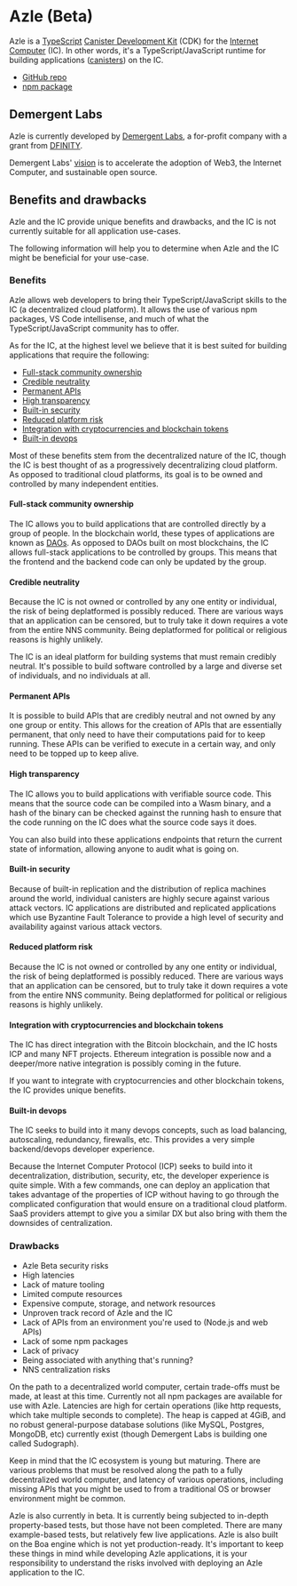 # Azle (Beta)

Azle is a [TypeScript](https://www.typescriptlang.org/) [Canister Development Kit](https://internetcomputer.org/docs/current/developer-docs/build/cdks/) (CDK) for the [Internet Computer](https://internetcomputer.org/) (IC). In other words, it's a TypeScript/JavaScript runtime for building applications ([canisters](https://internetcomputer.org/docs/current/concepts/canisters-code)) on the IC.

-   [GitHub repo](https://github.com/demergent-labs/azle)
-   [npm package](https://www.npmjs.com/package/azle)

## Demergent Labs

Azle is currently developed by [Demergent Labs](https://github.com/demergent-labs), a for-profit company with a grant from [DFINITY](https://dfinity.org/).

Demergent Labs' [vision](https://github.com/demergent-labs/blog/blob/main/demergent-labs-grand-plan-part-1.md) is to accelerate the adoption of Web3, the Internet Computer, and sustainable open source.

## Benefits and drawbacks

Azle and the IC provide unique benefits and drawbacks, and the IC is not currently suitable for all application use-cases.

The following information will help you to determine when Azle and the IC might be beneficial for your use-case.

### Benefits

Azle allows web developers to bring their TypeScript/JavaScript skills to the IC (a decentralized cloud platform). It allows the use of various npm packages, VS Code intellisense, and much of what the TypeScript/JavaScript community has to offer.

As for the IC, at the highest level we believe that it is best suited for building applications that require the following:

-   [Full-stack community ownership](#full-stack-community-ownership)
-   [Credible neutrality](#credibly-neutrality)
-   [Permanent APIs](#permanent-apis)
-   [High transparency](#high-transparency)
-   [Built-in security](#built-in-security)
-   [Reduced platform risk](#reduced-platform-risk)
-   [Integration with cryptocurrencies and blockchain tokens](#integration-with-cryptocurrencies-and-blockchain-tokens)
-   [Built-in devops](#built-in-devops)

Most of these benefits stem from the decentralized nature of the IC, though the IC is best thought of as a progressively decentralizing cloud platform. As opposed to traditional cloud platforms, its goal is to be owned and controlled by many independent entities.

#### Full-stack community ownership

The IC allows you to build applications that are controlled directly by a group of people. In the blockchain world, these types of applications are known as [DAOs](https://en.wikipedia.org/wiki/Decentralized_autonomous_organization). As opposed to DAOs built on most blockchains, the IC allows full-stack applications to be controlled by groups. This means that the frontend and the backend code can only be updated by the group.

#### Credible neutrality

Because the IC is not owned or controlled by any one entity or individual, the risk of being deplatformed is possibly reduced. There are various ways that an application can be censored, but to truly take it down requires a vote from the entire NNS community. Being deplatformed for political or religious reasons is highly unlikely.

The IC is an ideal platform for building systems that must remain credibly neutral. It's possible to build software controlled by a large and diverse set of individuals, and no individuals at all.

#### Permanent APIs

It is possible to build APIs that are credibly neutral and not owned by any one group or entity. This allows for the creation of APIs that are essentially permanent, that only need to have their computations paid for to keep running. These APIs can be verified to execute in a certain way, and only need to be topped up to keep alive.

#### High transparency

The IC allows you to build applications with verifiable source code. This means that the source code can be compiled into a Wasm binary, and a hash of the binary can be checked against the running hash to ensure that the code running on the IC does what the source code says it does.

You can also build into these applications endpoints that return the current state of information, allowing anyone to audit what is going on.

#### Built-in security

Because of built-in replication and the distribution of replica machines around the world, individual canisters are highly secure against various attack vectors. IC applications are distributed and replicated applications which use Byzantine Fault Tolerance to provide a high level of security and availability against various attack vectors.

#### Reduced platform risk

Because the IC is not owned or controlled by any one entity or individual, the risk of being deplatformed is possibly reduced. There are various ways that an application can be censored, but to truly take it down requires a vote from the entire NNS community. Being deplatformed for political or religious reasons is highly unlikely.

#### Integration with cryptocurrencies and blockchain tokens

The IC has direct integration with the Bitcoin blockchain, and the IC hosts ICP and many NFT projects. Ethereum integration is possible now and a deeper/more native integration is possibly coming in the future.

If you want to integrate with cryptocurrencies and other blockchain tokens, the IC provides unique benefits.

#### Built-in devops

The IC seeks to build into it many devops concepts, such as load balancing, autoscaling, redundancy, firewalls, etc. This provides a very simple backend/devops developer experience.

Because the Internet Computer Protocol (ICP) seeks to build into it decentralization, distribution, security, etc, the developer experience is quite simple. With a few commands, one can deploy an application that takes advantage of the properties of ICP without having to go through the complicated configuration that would ensure on a traditional cloud platform. SaaS providers attempt to give you a similar DX but also bring with them the downsides of centralization.

### Drawbacks

-   Azle Beta security risks
-   High latencies
-   Lack of mature tooling
-   Limited compute resources
-   Expensive compute, storage, and network resources
-   Unproven track record of Azle and the IC
-   Lack of APIs from an environment you're used to (Node.js and web APIs)
-   Lack of some npm packages
-   Lack of privacy
-   Being associated with anything that's running?
-   NNS centralization risks

On the path to a decentralized world computer, certain trade-offs must be made, at least at this time. Currently not all npm packages are available for use with Azle. Latencies are high for certain operations (like http requests, which take multiple seconds to complete). The heap is capped at 4GiB, and no robust general-purpose database solutions (like MySQL, Postgres, MongoDB, etc) currently exist (though Demergent Labs is building one called Sudograph).

Keep in mind that the IC ecosystem is young but maturing. There are various problems that must be resolved along the path to a fully decentralized world computer, and latency of various operations, including missing APIs that you might be used to from a traditional OS or browser environment might be common.

Azle is also currently in beta. It is currently being subjected to in-depth property-based tests, but those have not been completed. There are many example-based tests, but relatively few live applications. Azle is also built on the Boa engine which is not yet production-ready. It's important to keep these things in mind while developing Azle applications, it is your responsibility to understand the risks involved with deploying an Azle application to the IC.
